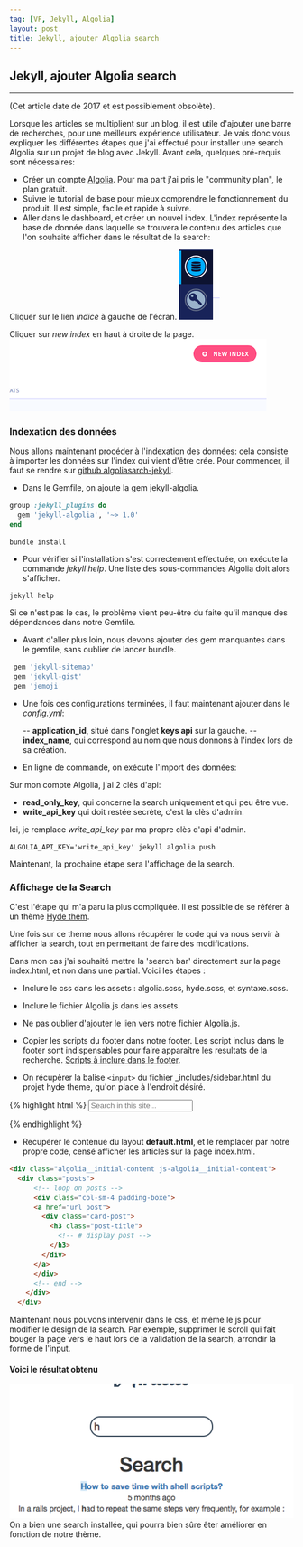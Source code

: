 ```yaml
---
tag: [VF, Jekyll, Algolia]
layout: post
title: Jekyll, ajouter Algolia search
---
```


## Jekyll, ajouter Algolia search

___

(Cet article date de 2017 et est possiblement obsolète).

Lorsque les articles se multiplient sur un blog, il est utile d'ajouter une barre de recherches, pour une meilleurs expérience utilisateur.
Je vais donc vous expliquer les différentes étapes que j'ai effectué pour installer une search Algolia sur un projet de blog avec Jekyll.
Avant cela, quelques pré-requis sont nécessaires:

- Créer un compte [Algolia](https://www.algolia.com). Pour ma part j'ai pris le "community plan", le plan gratuit.
- Suivre le tutorial de base pour mieux comprendre le fonctionnement du produit. Il est simple, facile et rapide à suivre.
- Aller dans le dashboard, et créer un nouvel index.
 L'index représente la base de donnée dans laquelle se trouvera le contenu des articles que l'on souhaite afficher dans le résultat de la search:

 Cliquer sur le lien _indice_ à gauche de l'écran.
 ![index](/images/blogAlgoliaSite.png)

 Cliquer sur _new index_ en haut à droite de la page.
 ![index](/images/index-alg.png)

### Indexation des données ###

Nous allons maintenant procéder à l'indexation des données: cela consiste à importer les données sur l'index qui vient d'être crée.
Pour commencer, il faut se rendre sur [github algoliasarch-jekyll](https://github.com/algolia/algoliasearch-jekyll).

- Dans le Gemfile, on ajoute la gem jekyll-algolia.

```ruby
group :jekyll_plugins do
  gem 'jekyll-algolia', '~> 1.0'
end
```

```
bundle install
```

- Pour vérifier si l'installation s'est correctement effectuée, on exécute la commande _jekyll help_. Une liste des sous-commandes Algolia doit alors s'afficher.

 ```
 jekyll help
 ```

Si ce n'est pas le cas, le problème vient peu-être du faite qu'il manque des dépendances dans notre Gemfile.

- Avant d'aller plus loin, nous devons ajouter des gem manquantes dans le gemfile, sans oublier de lancer bundle.

 ```ruby
  gem 'jekyll-sitemap'
  gem 'jekyll-gist'
  gem 'jemoji'
```

- Une fois ces configurations terminées, il faut maintenant ajouter dans le _config.yml_:

  -- **application_id**, situé dans l'onglet **keys api** sur la gauche.
  -- **index_name**, qui correspond au nom que nous donnons à l'index lors de sa création.

- En ligne de commande, on exécute l'import des données:

Sur mon compte Algolia, j'ai 2 clès d'api:

- **read_only_key**, qui concerne la search uniquement et qui peu être vue.
- **write_api_key** qui doit restée secrète, c'est la clès d'admin.

 Ici, je remplace _write_api_key_ par ma propre clès d'api d'admin.

 ```
 ALGOLIA_API_KEY='write_api_key' jekyll algolia push
 ```

Maintenant, la prochaine étape sera l'affichage de la search.

### Affichage de la Search

C'est l'étape qui m'a paru la plus compliquée.
Il est possible de se référer à un thème [Hyde them](https://github.com/algolia/algoliasearch-jekyll-hyde).

Une fois sur ce theme nous allons récupérer le code qui va nous servir à afficher la search, tout en permettant de faire des modifications.

Dans mon cas j'ai souhaité mettre la 'search bar' directement sur la page index.html, et non dans une partial. Voici les étapes :

- Inclure le css dans les assets : algolia.scss, hyde.scss, et syntaxe.scss.

- Inclure le fichier Algolia.js dans les assets.

- Ne pas oublier d'ajouter le lien vers notre fichier Algolia.js.

- Copier les scripts du footer dans notre footer. Les script inclus dans le footer sont indispensables pour faire apparaître les resultats de la recherche.
[Scripts à inclure dans le footer](https://github.com/algolia/algoliasearch-jekyll-hyde/blob/master/_includes/footer.html).

- On récupèrer la balise `<input>` du fichier _includes/sidebar.html du projet hyde theme, qu'on place à l'endroit désiré.

{% highlight html %}
<input type="text" class="algolia__input js-algolia__input" autocomplete="off" name="query" placeholder="Search in this site..." />

{% endhighlight %}

- Recupérer le contenue du layout **default.html**, et le remplacer par notre propre code, censé afficher les articles sur la page index.html.

```html
<div class="algolia__initial-content js-algolia__initial-content">
  <div class="posts">
      <!-- loop on posts -->
      <div class="col-sm-4 padding-boxe">
      <a href="url post">
        <div class="card-post">
          <h3 class="post-title">
            <!-- # display post -->
          </h3>
        </div>
      </a>
      </div>
      <!-- end -->
    </div>
  </div>
```

 Maintenant nous pouvons intervenir dans le css, et même le js pour modifier le design de la search. Par exemple, supprimer le scroll qui fait bouger la page vers le haut lors de la validation de la search, arrondir la forme de l'input.

#### Voici le résultat obtenu

 ![result](/images/algoliaResultblog.png)
 On a bien une search installée, qui pourra bien sûre êter améliorer en fonction de notre thème.
